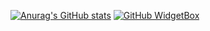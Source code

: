 [![Anurag's GitHub stats](https://github-readme-stats.vercel.app/api?username=LYEmerald)](https://github.com/anuraghazra/github-readme-stats)
[![GitHub WidgetBox](https://github-widgetbox.vercel.app/api/skills?languages=java,python,html,yaml)](https://github.com/Jurredr/github-widgetbox)
